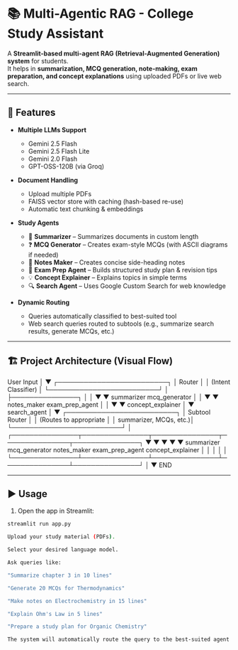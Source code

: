 # 📚 Multi-Agentic RAG - College Study Assistant

A **Streamlit-based multi-agent RAG (Retrieval-Augmented Generation) system** for students.  
It helps in **summarization, MCQ generation, note-making, exam preparation, and concept explanations** using uploaded PDFs or live web search.  

---

## 🚀 Features
- **Multiple LLMs Support**  
  - Gemini 2.5 Flash  
  - Gemini 2.5 Flash Lite  
  - Gemini 2.0 Flash  
  - GPT-OSS-120B (via Groq)  

- **Document Handling**  
  - Upload multiple PDFs  
  - FAISS vector store with caching (hash-based re-use)  
  - Automatic text chunking & embeddings  

- **Study Agents**  
  - 📑 **Summarizer** – Summarizes documents in custom length  
  - ❓ **MCQ Generator** – Creates exam-style MCQs (with ASCII diagrams if needed)  
  - 📝 **Notes Maker** – Creates concise side-heading notes  
  - 📅 **Exam Prep Agent** – Builds structured study plan & revision tips  
  - 💡 **Concept Explainer** – Explains topics in simple terms  
  - 🔍 **Search Agent** – Uses Google Custom Search for web knowledge  

- **Dynamic Routing**  
  - Queries automatically classified to best-suited tool  
  - Web search queries routed to subtools (e.g., summarize search results, generate MCQs, etc.)  

---

## 🏗 Project Architecture (Visual Flow)

User Input
│
▼
┌─────────────────────────┐
│ Router │
│ (Intent Classifier) │
└─────────────────────────┘
│
├───────────────┐
│ │
▼ ▼
summarizer mcq_generator
│ │
▼ ▼
notes_maker exam_prep_agent
│ │
▼ ▼
concept_explainer
│
▼
search_agent
│
▼
┌─────────────────────────┐
│ Subtool Router │
│ (Routes to appropriate │
│ summarizer, MCQs, etc.)│
└─────────────────────────┘
│
┌───────────────┬───────────────┬───────────────┬───────────────┬───────────────┐
▼ ▼ ▼ ▼ ▼
summarizer mcq_generator notes_maker exam_prep_agent concept_explainer
│ │ │ │ │
└───────────────┴───────────────┴───────────────┴───────────────┴───────────────┘
│
▼
END

---

## ▶️ Usage
1. Open the app in Streamlit:
```bash
streamlit run app.py

Upload your study material (PDFs).

Select your desired language model.

Ask queries like:

"Summarize chapter 3 in 10 lines"

"Generate 20 MCQs for Thermodynamics"

"Make notes on Electrochemistry in 15 lines"

"Explain Ohm's Law in 5 lines"

"Prepare a study plan for Organic Chemistry"

The system will automatically route the query to the best-suited agent or subtool.
